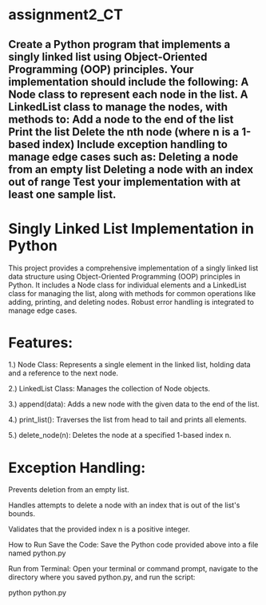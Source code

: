 # assignment2_CT
## Create a Python program that implements a singly linked list using Object-Oriented Programming (OOP) principles. Your implementation should include the following: A Node class to represent each node in the list. A LinkedList class to manage the nodes, with methods to: Add a node to the end of the list Print the list Delete the nth node (where n is a 1-based index) Include exception handling to manage edge cases such as: Deleting a node from an empty list Deleting a node with an index out of range Test your implementation with at least one sample list.

# Singly Linked List Implementation in Python
This project provides a comprehensive implementation of a singly linked list data structure using Object-Oriented Programming (OOP) principles in Python. It includes a Node class for individual elements and a LinkedList class for managing the list, along with methods for common operations like adding, printing, and deleting nodes. Robust error handling is integrated to manage edge cases.

# Features:
1.) Node Class: Represents a single element in the linked list, holding data and a reference to the next node.

2.) LinkedList Class: Manages the collection of Node objects.

3.) append(data): Adds a new node with the given data to the end of the list.

4.) print_list(): Traverses the list from head to tail and prints all elements.

5.) delete_node(n): Deletes the node at a specified 1-based index n.

# Exception Handling:

Prevents deletion from an empty list.

Handles attempts to delete a node with an index that is out of the list's bounds.

Validates that the provided index n is a positive integer.

How to Run
Save the Code: Save the Python code provided above into a file named python.py

Run from Terminal: Open your terminal or command prompt, navigate to the directory where you saved python.py, and run the script:

python python.py
